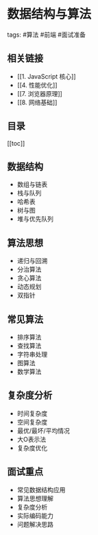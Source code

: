 # 数据结构与算法
tags: #算法 #前端 #面试准备

## 相关链接
- [[1. JavaScript 核心]]
- [[4. 性能优化]]
- [[7. 浏览器原理]]
- [[8. 网络基础]]

## 目录
[[toc]]

## 数据结构
- 数组与链表
- 栈与队列
- 哈希表
- 树与图
- 堆与优先队列

## 算法思想
- 递归与回溯
- 分治算法
- 贪心算法
- 动态规划
- 双指针

## 常见算法
- 排序算法
- 查找算法
- 字符串处理
- 图算法
- 数学算法

## 复杂度分析
- 时间复杂度
- 空间复杂度
- 最优/最坏/平均情况
- 大O表示法
- 复杂度优化

## 面试重点
- 常见数据结构应用
- 算法思想理解
- 复杂度分析
- 实际编码能力
- 问题解决思路
